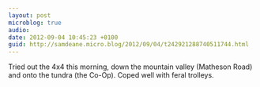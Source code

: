 ```yaml
---
layout: post
microblog: true
audio: 
date: 2012-09-04 10:45:23 +0100
guid: http://samdeane.micro.blog/2012/09/04/t242921288740511744.html
---
```

Tried out the 4x4 this morning, down the mountain valley (Matheson Road) and onto the tundra (the Co-Op). Coped well with feral trolleys.
